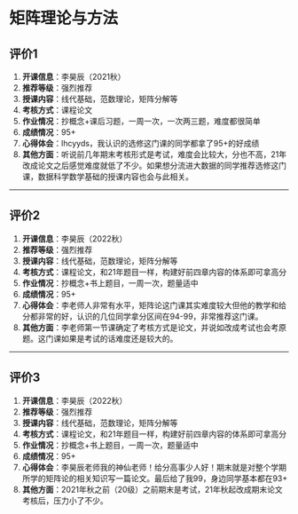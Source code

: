 # 矩阵理论与方法

## 评价1

1. **开课信息**：李昊辰（2021秋）
2. **推荐等级**：强烈推荐
3. **授课内容**：线代基础，范数理论，矩阵分解等
4. **考核方式**：课程论文
5. **作业情况**：抄概念+课后习题，一周一次，一次两三题，难度都很简单
6. **成绩情况**：95+
7. **心得体会**：lhcyyds，我认识的选修这门课的同学都拿了95+的好成绩
8. **其他方面**：听说前几年期末考核形式是考试，难度会比较大，分也不高，21年改成论文之后感觉难度就低了不少。如果想分流进大数据的同学推荐选修这门课，数据科学数学基础的授课内容也会与此相关。

---

## 评价2

1. **开课信息**：李昊辰（2022秋）
2. **推荐等级**：强烈推荐
3. **授课内容**：线代基础，范数理论，矩阵分解等
4. **考核方式**：课程论文，和21年题目一样，构建好前四章内容的体系即可拿高分
5. **作业情况**：抄概念+书上题目，一周一次，题量适中
6. **成绩情况**：95+
7. **心得体会**：李老师人非常有水平，矩阵论这门课其实难度较大但他的教学和给分都非常的好，认识的几位同学拿分区间在94-99，非常推荐这门课。
8. **其他方面**：李老师第一节课确定了考核方式是论文，并说如改成考试也会考原题。这门课如果是考试的话难度还是较大的。

---

## 评价3

1. **开课信息**：李昊辰（2022秋）
2. **推荐等级**：强烈推荐
3. **授课内容**：线代基础，范数理论，矩阵分解等
4. **考核方式**：课程论文，和21年题目一样，构建好前四章内容的体系即可拿高分
5. **作业情况**：抄概念+书上题目，一周一次，题量适中
6. **成绩情况**：95+
7. **心得体会**：李昊辰老师我的神仙老师！给分高事少人好！期末就是对整个学期所学的矩阵论的相关知识写一篇论文。最后给了我99，身边同学基本都在93+
8. **其他方面**：2021年秋之前（20级）之前期末是考试，21年秋起改成期末论文考核后，压力小了不少。
